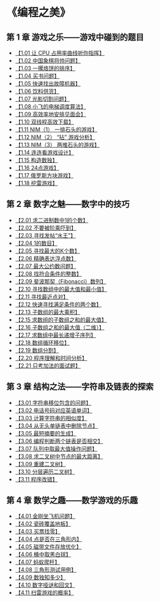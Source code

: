 # 《编程之美》

## 第 1 章 游戏之乐——游戏中碰到的题目

- [【1.01 让 CPU 占用率曲线听你指挥】](program_1_1.md)
- [【1.02 中国象棋将帅问题】]()
- [【1.03 一摞烙饼的排序】]()
- [【1.04 买书问题】]()
- [【1.05 快速找出故障机器】]()
- [【1.06 饮料供货】]()
- [【1.07 光影切割问题】]()
- [【1.08 小飞的电梯调度算法】]()
- [【1.09 高效率地安排见面会】]()
- [【1.10 双线程高效下载】]()
- [【1.11 NIM（1） 一排石头的游戏】]()
- [【1.12 NIM（2） “拈” 游戏分析】]()
- [【1.13 NIM（3） 两堆石头的游戏】]()
- [【1.14 连连看游戏设计】]()
- [【1.15 构造数独】]()
- [【1.16 24点游戏】]()
- [【1.17 俄罗斯方块游戏】]()
- [【1.18 挖雷游戏】]()

## 第 2 章 数字之魅——数字中的技巧

- [【2.01 求二进制数中1的个数】](program_2_1.md)
- [【2.02 不要被阶乘吓到】](program_2_2.md)
- [【2.03 寻找发帖“水王”】](program_2_3.md)
- [【2.04 1的数目】](program_2_4.md)
- [【2.05 寻找最大的K个数】](program_2_5.md)
- [【2.06 精确表达浮点数】](program_2_6.md)
- [【2.07 最大公约数问题】](program_2_7.md)
- [【2.08 找符合条件的整数】](program_2_8.md)
- [【2.09 斐波那契（Fibonacci）数列】](program_2_9.md)
- [【2.10 寻找数组中的最大值和最小值】](program_2_10.md)
- [【2.11 寻找最近点对】](program_2_11.md)
- [【2.12 快速寻找满足条件的两个数】](program_2_12.md)
- [【2.13 子数组的最大乘积】](program_2_13.md)
- [【2.15 求数组的子数组之和的最大值】](program_2_15.md)
- [【2.16 子数组之和的最大值（二维）】](program_2_16.md)
- [【2.17 求数组中最长递增子序列】](program_2_17.md)
- [【2.18 数组循环移位】](program_2_18.md)
- [【2.19 数组分割】](program_2_19.md)
- [【2.20 程序理解和时间分析】](program_2_20.md)
- [【2.21 只考加法的面试题】](program_2_21.md)


## 第 3 章 结构之法——字符串及链表的探索

- [【3.01 字符串移位包含的问题】](program_3_1.md)
- [【3.02 电话号码对应英语单词】](program_3_2.md)
- [【3.03 计算字符串的相似度】](program_3_3.md)
- [【3.04 从无头单链表中删除节点】](program_3_4.md)
- [【3.05 最短摘要的生成】](program_3_5.md)
- [【3.06 编程判断两个链表是否相交】](program_3_6.md)
- [【3.07 队列中取最大值操作问题】](program_3_7.md)
- [【3.08 求二叉树中节点的最大距离】](program_3_8.md)
- [【3.09 重建二叉树】](program_3_9.md)
- [【3.10 分层遍历二叉树】](program_3_10.md)
- [【3.11 程序改错】](program_3_11.md)

## 第 4 章 数学之趣——数学游戏的乐趣

- [【4.01 金刚坐飞机问题】](program_4_1.md)
- [【4.02 瓷砖覆盖地板】](program_4_2.md)
- [【4.03 买票找零】](program_4_3.md)
- [【4.04 点是否在三角形内】](program_4_4.md)
- [【4.05 磁带文件存放优化】](program_4_5.md)
- [【4.06 桶中取黑白球】](program_4_6.md)
- [【4.07 蚂蚁爬杆】](program_4_7.md)
- [【4.08 三角形测试用例】](program_4_8.md)
- [【4.09 数独知多少】](program_4_9.md)
- [【4.10 数字哑谜和回文】](program_4_10.md)
- [【4.11 扫雷游戏的概率】](program_4_11.md)